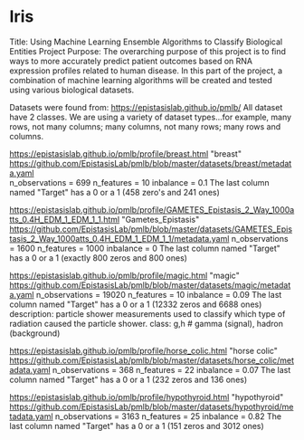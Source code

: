 # Iris
Title: Using Machine Learning Ensemble Algorithms to Classify Biological Entities 
Project Purpose: The overarching purpose of this project is to find ways to more accurately predict patient outcomes based on RNA expression profiles related to human disease. In this part of the project, a combination of machine learning algorithms will be created and tested using various biological datasets. 

Datasets were found from:  https://epistasislab.github.io/pmlb/ 
All dataset have 2 classes.
We are using a variety of dataset types...for example, many rows, not many columns; many columns, not many rows; many rows and columns.

https://epistasislab.github.io/pmlb/profile/breast.html "breast"
https://github.com/EpistasisLab/pmlb/blob/master/datasets/breast/metadata.yaml   
n_observations = 699
n_features = 10
inbalance = 0.1
The last column named "Target" has a 0 or a 1 (458 zero's and 241 ones)

https://epistasislab.github.io/pmlb/profile/GAMETES_Epistasis_2_Way_1000atts_0.4H_EDM_1_EDM_1_1.html "Gametes_Epistasis"
https://github.com/EpistasisLab/pmlb/blob/master/datasets/GAMETES_Epistasis_2_Way_1000atts_0.4H_EDM_1_EDM_1_1/metadata.yaml
n_observations = 1600
n_features = 1000
inbalance = 0
The last column named "Target" has a 0 or a 1 (exactly 800 zeros and 800 ones)

https://epistasislab.github.io/pmlb/profile/magic.html  "magic"
https://github.com/EpistasisLab/pmlb/blob/master/datasets/magic/metadata.yaml
n_observations = 19020
n_features = 10
inbalance = 0.09
The last column named "Target" has a 0 or a 1 (12332 zeros and 6688 ones)
description: particle shower measurements used to classify which type of radiation caused the particle shower. 
class: g,h # gamma (signal), hadron (background)

https://epistasislab.github.io/pmlb/profile/horse_colic.html   "horse colic"
https://github.com/EpistasisLab/pmlb/blob/master/datasets/horse_colic/metadata.yaml
n_observations = 368
n_features = 22
inbalance = 0.07
The last column named "Target" has a 0 or a 1 (232 zeros and 136 ones)

https://epistasislab.github.io/pmlb/profile/hypothyroid.html "hypothyroid"
https://github.com/EpistasisLab/pmlb/blob/master/datasets/hypothyroid/metadata.yaml
n_observations = 3163
n_features = 25
inbalance = 0.82
The last column named "Target" has a 0 or a 1 (151 zeros and 3012 ones)

